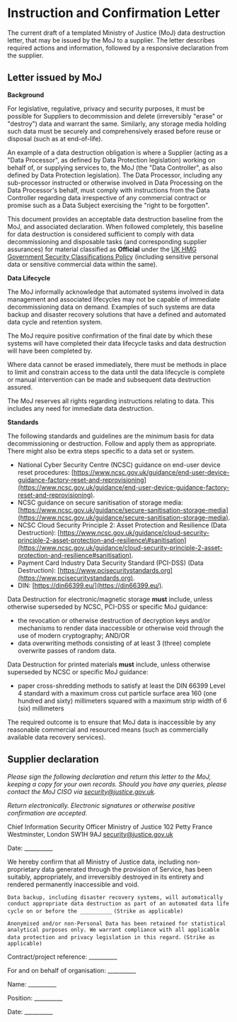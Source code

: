 # Instruction and Confirmation Letter

The current draft of a templated Ministry of Justice \(MoJ\) data destruction letter, that may be issued by the MoJ to a supplier. The letter describes required actions and information, followed by a responsive declaration from the supplier.

## Letter issued by MoJ

**Background**

For legislative, regulative, privacy and security purposes, it must be possible for Suppliers to decommission and delete \(irreversibly "erase" or "destroy"\) data and warrant the same. Similarly, any storage media holding such data must be securely and comprehensively erased before reuse or disposal \(such as at end-of-life\).

An example of a data destruction obligation is where a Supplier \(acting as a "Data Processor", as defined by Data Protection legislation\) working on behalf of, or supplying services to, the MoJ \(the "Data Controller", as also defined by Data Protection legislation\). The Data Processor, including any sub-processor instructed or otherwise involved in Data Processing on the Data Processor's behalf, must comply with instructions from the Data Controller regarding data irrespective of any commercial contract or promise such as a Data Subject exercising the "right to be forgotten".

This document provides an acceptable data destruction baseline from the MoJ, and associated declaration. When followed completely, this baseline for data destruction is considered sufficient to comply with data decommissioning and disposable tasks \(and corresponding supplier assurances\) for material classified as **Official** under the [UK HMG Government Security Classifications Policy](https://www.gov.uk/government/publications/government-security-classifications) \(including sensitive personal data or sensitive commercial data within the same\).

**Data Lifecycle**

The MoJ informally acknowledge that automated systems involved in data management and associated lifecycles may not be capable of immediate decommissioning data on demand. Examples of such systems are data backup and disaster recovery solutions that have a defined and automated data cycle and retention system.

The MoJ require positive confirmation of the final date by which these systems will have completed their data lifecycle tasks and data destruction will have been completed by.

Where data cannot be erased immediately, there must be methods in place to limit and constrain access to the data until the data lifecycle is complete or manual intervention can be made and subsequent data destruction assured.

The MoJ reserves all rights regarding instructions relating to data. This includes any need for immediate data destruction.

**Standards**

The following standards and guidelines are the *minimum* basis for data decommissioning or destruction. Follow and apply them as appropriate. There might also be extra steps specific to a data set or system.

-   National Cyber Security Centre \(NCSC\) guidance on end-user device reset procedures: [https://www.ncsc.gov.uk/guidance/end-user-device-guidance-factory-reset-and-reprovisioning](https://www.ncsc.gov.uk/guidance/end-user-device-guidance-factory-reset-and-reprovisioning).
-   NCSC guidance on secure sanitisation of storage media: [https://www.ncsc.gov.uk/guidance/secure-sanitisation-storage-media](https://www.ncsc.gov.uk/guidance/secure-sanitisation-storage-media).
-   NCSC Cloud Security Principle 2: Asset Protection and Resilience \(Data Destruction\): [https://www.ncsc.gov.uk/guidance/cloud-security-principle-2-asset-protection-and-resilience\#sanitisation](https://www.ncsc.gov.uk/guidance/cloud-security-principle-2-asset-protection-and-resilience#sanitisation).
-   Payment Card Industry Data Security Standard \(PCI-DSS\) \(Data Destruction\): [https://www.pcisecuritystandards.org](https://www.pcisecuritystandards.org).
-   DIN: [https://din66399.eu/](https://din66399.eu/).

Data Destruction for electronic/magnetic storage **must** include, unless otherwise superseded by NCSC, PCI-DSS or specific MoJ guidance:

-   the revocation or otherwise destruction of decryption keys and/or mechanisms to render data inaccessible or otherwise void through the use of modern cryptography; AND/OR
-   data overwriting methods consisting of at least 3 \(three\) complete overwrite passes of random data.

Data Destruction for printed materials **must** include, unless otherwise superseded by NCSC or specific MoJ guidance:

-   paper cross-shredding methods to satisfy at least the DIN 66399 Level 4 standard with a maximum cross cut particle surface area 160 \(one hundred and sixty\) millimeters squared with a maximum strip width of 6 \(six\) millimeters

The required outcome is to ensure that MoJ data is inaccessible by any reasonable commercial and resourced means \(such as commercially available data recovery services\).

## Supplier declaration

*Please sign the following declaration and return this letter to the MoJ, keeping a copy for your own records. Should you have any queries, please contact the MoJ CISO via [security@justice.gov.uk](mailto:security@justice.gov.uk).*

*Return electronically. Electronic signatures or otherwise positive confirmation are accepted.*

Chief Information Security Officer Ministry of Justice 102 Petty France Westminster, London SW1H 9AJ [security@justice.gov.uk](mailto:security@justice.gov.uk)

Date: \_\_\_\_\_\_\_\_\_\_

We hereby confirm that all Ministry of Justice data, including non-proprietary data generated through the provision of Service, has been suitably, appropriately, and irreversibly destroyed in its entirety and rendered permanently inaccessible and void.

`Data backup, including disaster recovery systems, will automatically conduct appropriate data destruction as part of an automated data life cycle on or before the __________` `(Strike as applicable)`

`Anonymised and/or non-Personal Data has been retained for statistical analytical purposes only. We warrant compliance with all applicable data protection and privacy legislation in this regard.` `(Strike as applicable)`

Contract/project reference: \_\_\_\_\_\_\_\_\_\_

For and on behalf of organisation: \_\_\_\_\_\_\_\_\_\_

Name: \_\_\_\_\_\_\_\_\_\_

Position: \_\_\_\_\_\_\_\_\_\_

Date: \_\_\_\_\_\_\_\_\_\_

